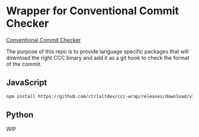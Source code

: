 # Wrapper for Conventional Commit Checker

[Conventional Commit Checker](/ctrlaltdev/ccc)

The purpose of this repo is to provide language specific packages that will download the right CCC binary and add it as a git hook to check the format of the commit.

## JavaScript

```sh
npm install https://github.com/ctrlaltdev/ccc-wrap/releases/download/v1.0.0-beta-js/ccc-js.tar.gz
```

## Python

WIP
